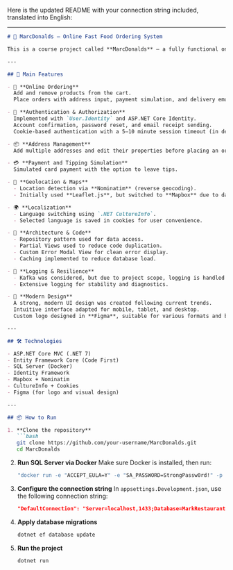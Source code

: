 Here is the updated README with your connection string included, translated into English:

---

````markdown
# 🍔 MarcDonalds — Online Fast Food Ordering System

This is a course project called **MarcDonalds** — a fully functional online fast food ordering system built with **ASP.NET Core MVC** using the **Code First** approach and **SQL Server** running in **Docker**.

---

## 🚀 Main Features

- 🛒 **Online Ordering**  
  Add and remove products from the cart.  
  Place orders with address input, payment simulation, and delivery emulation.

- 🔐 **Authentication & Authorization**  
  Implemented with `User.Identity` and ASP.NET Core Identity.  
  Account confirmation, password reset, and email receipt sending.  
  Cookie-based authentication with a 5–10 minute session timeout (in development mode).

- 📦 **Address Management**  
  Add multiple addresses and edit their properties before placing an order.

- 💳 **Payment and Tipping Simulation**  
  Simulated card payment with the option to leave tips.

- 📍 **Geolocation & Maps**  
  - Location detection via **Nominatim** (reverse geocoding).  
  - Initially used **Leaflet.js**, but switched to **Mapbox** due to dark mode issues (paid, stable, supports bounds and zoom).

- 🌍 **Localization**  
  - Language switching using `.NET CultureInfo`.  
  - Selected language is saved in cookies for user convenience.

- 🧩 **Architecture & Code**  
  - Repository pattern used for data access.  
  - Partial Views used to reduce code duplication.  
  - Custom Error Modal View for clean error display.  
  - Caching implemented to reduce database load.

- 🧾 **Logging & Resilience**  
  - Kafka was considered, but due to project scope, logging is handled with `ILogger`.  
  - Extensive logging for stability and diagnostics.

- 🎨 **Modern Design**  
  A strong, modern UI design was created following current trends.  
  Intuitive interface adapted for mobile, tablet, and desktop.  
  Custom logo designed in **Figma**, suitable for various formats and backgrounds.

---

## 🛠️ Technologies

- ASP.NET Core MVC (.NET 7)  
- Entity Framework Core (Code First)  
- SQL Server (Docker)  
- Identity Framework  
- Mapbox + Nominatim  
- CultureInfo + Cookies  
- Figma (for logo and visual design)

---

## 📦 How to Run

1. **Clone the repository**  
   ```bash
   git clone https://github.com/your-username/MarcDonalds.git
   cd MarcDonalds
````

2. **Run SQL Server via Docker**
   Make sure Docker is installed, then run:

   ```bash
   "docker run -e "ACCEPT_EULA=Y" -e "SA_PASSWORD=StrongPassw0rd!" -p 1433:1433 --name sql-marc -d mcr.microsoft.com/mssql/server"
   ```

3. **Configure the connection string**
   In `appsettings.Development.json`, use the following connection string:

   ```json
   "DefaultConnection": "Server=localhost,1433;Database=MarkRestaurant;User Id=sa;Password=StrongPassw0rd!;TrustServerCertificate=True;"
   ```

4. **Apply database migrations**

   ```bash
   dotnet ef database update
   ```

5. **Run the project**

   ```bash
   dotnet run
   ```
